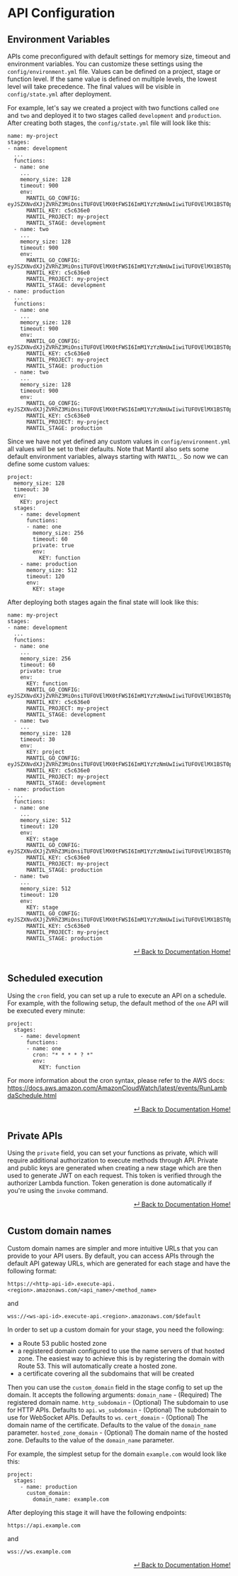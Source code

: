 # API Configuration

## Environment Variables

APIs come preconfigured with default settings for memory size, timeout and environment variables. You can customize these settings using the `config/environment.yml` file. Values can be defined on a project, stage or function level. If the same value is defined on multiple levels, the lowest level will take precedence. The final values will be visible in `config/state.yml` after deployment.

For example, let's say we created a project with two functions called `one` and `two` and deployed it to two stages called `development` and `production`. After creating both stages, the `config/state.yml` file will look like this:
```
name: my-project
stages:
- name: development
  ...
  functions:
  - name: one
    ...
    memory_size: 128
    timeout: 900
    env:
      MANTIL_GO_CONFIG: eyJSZXNvdXJjZVRhZ3MiOnsiTUFOVElMX0tFWSI6ImM1YzYzNmUwIiwiTUFOVElMX1BST0pFQ1QiOiJteS1wcm9qZWN0IiwiTUFOVElMX1NUQUdFIjoiZGV2ZWxvcG1lbnQiLCJNQU5USUxfV09SS1NQQUNFIjoiN2Vub2o1TjVRby0yZVNwQkhWVEJlQSJ9LCJXc0ZvcndhcmRlck5hbWUiOiJtYW50aWwtbXktcHJvamVjdC1kZXZlbG9wbWVudC13cy1mb3J3YXJkZXItYzVjNjM2ZTAiLCJOYW1pbmdUZW1wbGF0ZSI6Im15LXByb2plY3QtZGV2ZWxvcG1lbnQtJXMtYzVjNjM2ZTAifQ==
      MANTIL_KEY: c5c636e0
      MANTIL_PROJECT: my-project
      MANTIL_STAGE: development
  - name: two
    ...
    memory_size: 128
    timeout: 900
    env:
      MANTIL_GO_CONFIG: eyJSZXNvdXJjZVRhZ3MiOnsiTUFOVElMX0tFWSI6ImM1YzYzNmUwIiwiTUFOVElMX1BST0pFQ1QiOiJteS1wcm9qZWN0IiwiTUFOVElMX1NUQUdFIjoiZGV2ZWxvcG1lbnQiLCJNQU5USUxfV09SS1NQQUNFIjoiN2Vub2o1TjVRby0yZVNwQkhWVEJlQSJ9LCJXc0ZvcndhcmRlck5hbWUiOiJtYW50aWwtbXktcHJvamVjdC1kZXZlbG9wbWVudC13cy1mb3J3YXJkZXItYzVjNjM2ZTAiLCJOYW1pbmdUZW1wbGF0ZSI6Im15LXByb2plY3QtZGV2ZWxvcG1lbnQtJXMtYzVjNjM2ZTAifQ==
      MANTIL_KEY: c5c636e0
      MANTIL_PROJECT: my-project
      MANTIL_STAGE: development
- name: production
  ...
  functions:
  - name: one
    ...
    memory_size: 128
    timeout: 900
    env:
      MANTIL_GO_CONFIG: eyJSZXNvdXJjZVRhZ3MiOnsiTUFOVElMX0tFWSI6ImM1YzYzNmUwIiwiTUFOVElMX1BST0pFQ1QiOiJteS1wcm9qZWN0IiwiTUFOVElMX1NUQUdFIjoicHJvZHVjdGlvbiIsIk1BTlRJTF9XT1JLU1BBQ0UiOiI3ZW5vajVONVFvLTJlU3BCSFZUQmVBIn0sIldzRm9yd2FyZGVyTmFtZSI6Im1hbnRpbC1teS1wcm9qZWN0LXByb2R1Y3Rpb24td3MtZm9yd2FyZGVyLWM1YzYzNmUwIiwiTmFtaW5nVGVtcGxhdGUiOiJteS1wcm9qZWN0LXByb2R1Y3Rpb24tJXMtYzVjNjM2ZTAifQ==
      MANTIL_KEY: c5c636e0
      MANTIL_PROJECT: my-project
      MANTIL_STAGE: production
  - name: two
    ...
    memory_size: 128
    timeout: 900
    env:
      MANTIL_GO_CONFIG: eyJSZXNvdXJjZVRhZ3MiOnsiTUFOVElMX0tFWSI6ImM1YzYzNmUwIiwiTUFOVElMX1BST0pFQ1QiOiJteS1wcm9qZWN0IiwiTUFOVElMX1NUQUdFIjoicHJvZHVjdGlvbiIsIk1BTlRJTF9XT1JLU1BBQ0UiOiI3ZW5vajVONVFvLTJlU3BCSFZUQmVBIn0sIldzRm9yd2FyZGVyTmFtZSI6Im1hbnRpbC1teS1wcm9qZWN0LXByb2R1Y3Rpb24td3MtZm9yd2FyZGVyLWM1YzYzNmUwIiwiTmFtaW5nVGVtcGxhdGUiOiJteS1wcm9qZWN0LXByb2R1Y3Rpb24tJXMtYzVjNjM2ZTAifQ==
      MANTIL_KEY: c5c636e0
      MANTIL_PROJECT: my-project
      MANTIL_STAGE: production
```
Since we have not yet defined any custom values in `config/environment.yml` all values will be set to their defaults. Note that Mantil also sets some default environment variables, always starting with `MANTIL_`. So now we can define some custom values:
```
project:
  memory_size: 128
  timeout: 30
  env:
    KEY: project
  stages: 
    - name: development
      functions:
      - name: one
        memory_size: 256
        timeout: 60
        private: true
        env:
          KEY: function
    - name: production
      memory_size: 512
      timeout: 120
      env:
        KEY: stage
```
After deploying both stages again the final state will look like this:
```
name: my-project
stages:
- name: development
  ...
  functions:
  - name: one
    ...
    memory_size: 256
    timeout: 60
    private: true
    env:
      KEY: function
      MANTIL_GO_CONFIG: eyJSZXNvdXJjZVRhZ3MiOnsiTUFOVElMX0tFWSI6ImM1YzYzNmUwIiwiTUFOVElMX1BST0pFQ1QiOiJteS1wcm9qZWN0IiwiTUFOVElMX1NUQUdFIjoiZGV2ZWxvcG1lbnQiLCJNQU5USUxfV09SS1NQQUNFIjoiN2Vub2o1TjVRby0yZVNwQkhWVEJlQSJ9LCJXc0ZvcndhcmRlck5hbWUiOiJtYW50aWwtbXktcHJvamVjdC1kZXZlbG9wbWVudC13cy1mb3J3YXJkZXItYzVjNjM2ZTAiLCJOYW1pbmdUZW1wbGF0ZSI6Im15LXByb2plY3QtZGV2ZWxvcG1lbnQtJXMtYzVjNjM2ZTAifQ==
      MANTIL_KEY: c5c636e0
      MANTIL_PROJECT: my-project
      MANTIL_STAGE: development
  - name: two
    ...
    memory_size: 128
    timeout: 30
    env:
      KEY: project
      MANTIL_GO_CONFIG: eyJSZXNvdXJjZVRhZ3MiOnsiTUFOVElMX0tFWSI6ImM1YzYzNmUwIiwiTUFOVElMX1BST0pFQ1QiOiJteS1wcm9qZWN0IiwiTUFOVElMX1NUQUdFIjoiZGV2ZWxvcG1lbnQiLCJNQU5USUxfV09SS1NQQUNFIjoiN2Vub2o1TjVRby0yZVNwQkhWVEJlQSJ9LCJXc0ZvcndhcmRlck5hbWUiOiJtYW50aWwtbXktcHJvamVjdC1kZXZlbG9wbWVudC13cy1mb3J3YXJkZXItYzVjNjM2ZTAiLCJOYW1pbmdUZW1wbGF0ZSI6Im15LXByb2plY3QtZGV2ZWxvcG1lbnQtJXMtYzVjNjM2ZTAifQ==
      MANTIL_KEY: c5c636e0
      MANTIL_PROJECT: my-project
      MANTIL_STAGE: development
- name: production
  ...
  functions:
  - name: one
    ...
    memory_size: 512
    timeout: 120
    env:
      KEY: stage
      MANTIL_GO_CONFIG: eyJSZXNvdXJjZVRhZ3MiOnsiTUFOVElMX0tFWSI6ImM1YzYzNmUwIiwiTUFOVElMX1BST0pFQ1QiOiJteS1wcm9qZWN0IiwiTUFOVElMX1NUQUdFIjoicHJvZHVjdGlvbiIsIk1BTlRJTF9XT1JLU1BBQ0UiOiI3ZW5vajVONVFvLTJlU3BCSFZUQmVBIn0sIldzRm9yd2FyZGVyTmFtZSI6Im1hbnRpbC1teS1wcm9qZWN0LXByb2R1Y3Rpb24td3MtZm9yd2FyZGVyLWM1YzYzNmUwIiwiTmFtaW5nVGVtcGxhdGUiOiJteS1wcm9qZWN0LXByb2R1Y3Rpb24tJXMtYzVjNjM2ZTAifQ==
      MANTIL_KEY: c5c636e0
      MANTIL_PROJECT: my-project
      MANTIL_STAGE: production
  - name: two
    ...
    memory_size: 512
    timeout: 120
    env:
      KEY: stage
      MANTIL_GO_CONFIG: eyJSZXNvdXJjZVRhZ3MiOnsiTUFOVElMX0tFWSI6ImM1YzYzNmUwIiwiTUFOVElMX1BST0pFQ1QiOiJteS1wcm9qZWN0IiwiTUFOVElMX1NUQUdFIjoicHJvZHVjdGlvbiIsIk1BTlRJTF9XT1JLU1BBQ0UiOiI3ZW5vajVONVFvLTJlU3BCSFZUQmVBIn0sIldzRm9yd2FyZGVyTmFtZSI6Im1hbnRpbC1teS1wcm9qZWN0LXByb2R1Y3Rpb24td3MtZm9yd2FyZGVyLWM1YzYzNmUwIiwiTmFtaW5nVGVtcGxhdGUiOiJteS1wcm9qZWN0LXByb2R1Y3Rpb24tJXMtYzVjNjM2ZTAifQ==
      MANTIL_KEY: c5c636e0
      MANTIL_PROJECT: my-project
      MANTIL_STAGE: production
```
<p align="right"> <a href="https://github.com/mantil-io/mantil/tree/master/docs#documentation">↵ Back to Documentation Home!</a></p>

#

## Scheduled execution

Using the `cron` field, you can set up a rule to execute an API on a schedule. For example, with the following setup, the default method of the `one` API will be executed every minute:
```
project:
  stages: 
    - name: development
      functions:
      - name: one
        cron: "* * * * ? *"
        env:
          KEY: function
```
For more information about the cron syntax, please refer to the AWS docs:
https://docs.aws.amazon.com/AmazonCloudWatch/latest/events/RunLambdaSchedule.html

<p align="right"> <a href="https://github.com/mantil-io/mantil/tree/master/docs#documentation">↵ Back to Documentation Home!</a></p>

#

## Private APIs

Using the `private` field, you can set your functions as private, which will require additional authorization to execute methods through API. Private and public keys are generated when creating a new stage which are then used to generate JWT on each request. This token is verified through the authorizer Lambda function. Token generation is done automatically if you're using the `invoke` command.

<p align="right"> <a href="https://github.com/mantil-io/mantil/tree/master/docs#documentation">↵ Back to Documentation Home!</a></p>

#

## Custom domain names

Custom domain names are simpler and more intuitive URLs that you can provide to your API users. By default, you can access APIs through the default API gateway URLs, which are generated for each stage and have the following format:
```
https://<http-api-id>.execute-api.<region>.amazonaws.com/<api_name>/<method_name>
```
and
```
wss://<ws-api-id>.execute-api.<region>.amazonaws.com/$default
```

In order to set up a custom domain for your stage, you need the following:
- a Route 53 public hosted zone
- a registered domain configured to use the name servers of that hosted zone. The easiest way to achieve this is by registering the domain with Route 53. This will automatically create a hosted zone.
- a certificate covering all the subdomains that will be created

Then you can use the `custom_domain` field in the stage config to set up the domain. It accepts the following arguments:
`domain_name` - (Required) The registered domain name.
`http_subdomain` - (Optional) The subdomain to use for HTTP APIs. Defaults to `api`.
`ws_subdomain` - (Optional) The subdomain to use for WebSocket APIs. Defaults to `ws`.
`cert_domain` - (Optional) The domain name of the certificate. Defaults to the value of the `domain_name` parameter.
`hosted_zone_domain` - (Optional) The domain name of the hosted zone. Defaults to the value of the `domain_name` parameter.

For example, the simplest setup for the domain `example.com` would look like this:
```
project:
  stages: 
    - name: production
      custom_domain:
        domain_name: example.com
```
After deploying this stage it will have the following endpoints:
```
https://api.example.com
```
and
```
wss://ws.example.com
```

<p align="right"> <a href="https://github.com/mantil-io/mantil/tree/master/docs#documentation">↵ Back to Documentation Home!</a></p>
